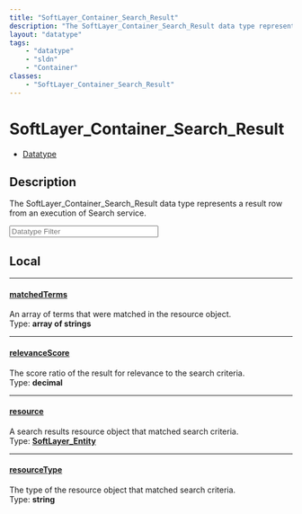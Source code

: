 ```yaml
---
title: "SoftLayer_Container_Search_Result"
description: "The SoftLayer_Container_Search_Result data type represents a result row from an execution of Search service."
layout: "datatype"
tags:
    - "datatype"
    - "sldn"
    - "Container"
classes:
    - "SoftLayer_Container_Search_Result"
---
```


# SoftLayer_Container_Search_Result
<div id='service-datatype'>
    <ul id='sldn-reference-tabs'>
        <li id='datatype'> <a href='/reference/datatypes/SoftLayer_Container_Search_Result' >Datatype</a></li>
    </ul>
</div>

## Description 
The SoftLayer_Container_Search_Result data type represents a result row from an execution of Search service. 





<!-- Filer BEGIN -->
<div class="view-filters">
        <div class="clearfix">
            <div class="search-input-box">
                <input placeholder="Datatype Filter" onkeyup="titleSearch(inputId='prop-input', divId='properties', elementClass='prop-row')" 
                    type="text" id="prop-input" value="" size="30" maxlength="128" class="form-text">
            </div>
        </div>
</div>
<!-- Filer END -->

<div id="properties" class="content">
<div id="localProperties" class="prop-content" >

## Local
<div class="prop-row">

-----
[matchedTerms]: #matchedterms
#### [matchedTerms]
An array of terms that were matched in the resource object.  
<span class="type-label">Type: </span>**array of strings**


</div>
<div class="prop-row">

-----
[relevanceScore]: #relevancescore
#### [relevanceScore]
The score ratio of the result for relevance to the search criteria.  
<span class="type-label">Type: </span>**decimal**


</div>
<div class="prop-row">

-----
[resource]: #resource
#### [resource]
A search results resource object that matched search criteria.  
<span class="type-label">Type: </span>**<a href='/reference/datatypes/SoftLayer_Entity'>SoftLayer_Entity </a>**


</div>
<div class="prop-row">

-----
[resourceType]: #resourcetype
#### [resourceType]
The type of the resource object that matched search criteria.  
<span class="type-label">Type: </span>**string**


</div>
</div>
<!-- LOCAL PROPERTY END -->

</div>


